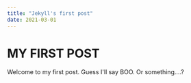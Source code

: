 ```yaml
---
title: "Jekyll's first post"
date: 2021-03-01
---
```


# MY FIRST POST

Welcome to my first post. Guess I'll say BOO. Or something....?
